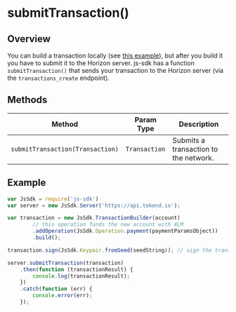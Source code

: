 # submitTransaction()


## Overview

You can build a transaction locally (see [this example](../readme.md#building-transactions)), but after you build it you have to submit it to the Horizon server.  js-sdk has a function `submitTransaction()` that sends your transaction to the Horizon server (via the `transactions_create` endpoint).

## Methods

| Method                           | Param Type                               | Description                           |
| -------------------------------- | ---------------------------------------- | ------------------------------------- |
| `submitTransaction(Transaction)` | `Transaction` | Submits a transaction to the network. |

## Example

```js
var JsSdk = require('js-sdk')
var server = new JsSdk.Server('https://api.tokend.io');

var transaction = new JsSdk.TransactionBuilder(account)
        // this operation funds the new account with XLM
        .addOperation(JsSdk.Operation.payment(paymentParamsObject))
        .build();

transaction.sign(JsSdk.Keypair.fromSeed(seedString)); // sign the transaction

server.submitTransaction(transaction)
    .then(function (transactionResult) {
        console.log(transactionResult);
    })
    .catch(function (err) {
        console.error(err);
    });
```
